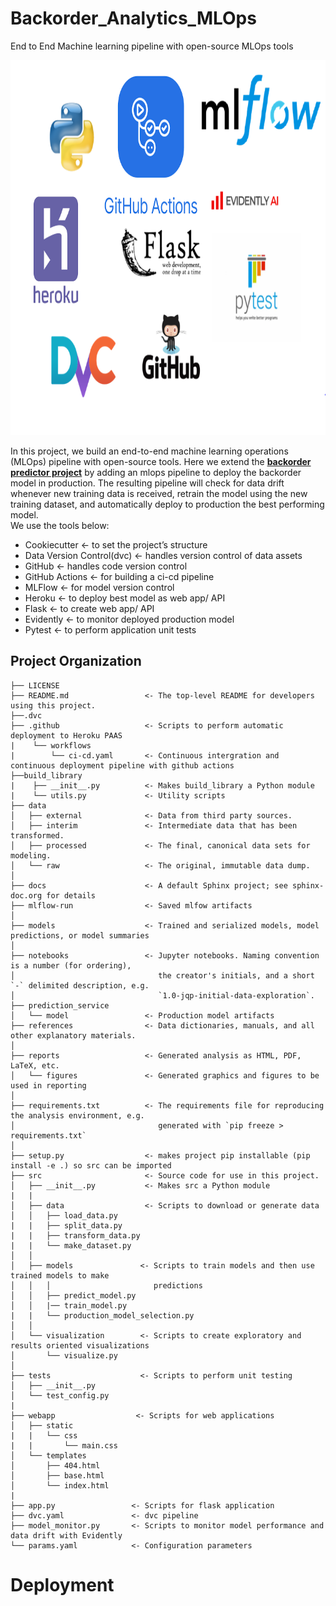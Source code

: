 Backorder_Analytics_MLOps
==============================

End to End Machine learning pipeline with open-source MLOps tools

<p align="center">
  <img width="1600" height="600" src="images/logos.PNG">
</p>

In this project, we build an end-to-end machine learning operations (MLOps) pipeline with open-source tools. Here we extend the **[backorder predictor project](https://github.com/mfalila/Supply_Chain_Analytics)** by adding an mlops pipeline to deploy the backorder model in production. The resulting pipeline will check for data drift whenever new training data is received, retrain the model using the new training dataset, and automatically deploy to production the best performing model.  
We use the tools below:

- Cookiecutter                   <- to set the project’s structure
- Data Version Control(dvc)      <- handles version control of data assets
- GitHub                         <- handles code version control
- GitHub Actions                 <- for building a ci-cd pipeline
- MLFlow 	                       <- for model version control
- Heroku                         <- to deploy best model as web app/ API
- Flask                          <- to create web app/ API
- Evidently                      <- to monitor deployed production model
- Pytest                         <- to perform application unit tests


Project Organization
------------

    ├── LICENSE
    ├── README.md                 <- The top-level README for developers using this project.
    ├──.dvc
    ├── .github                   <- Scripts to perform automatic deployment to Heroku PAAS
    |    └── workflows
    |        └── ci-cd.yaml       <- Continuous intergration and continuous deployment pipeline with github actions
    ├──build_library
    |    ├── __init__.py          <- Makes build_library a Python module
    |    └── utils.py             <- Utility scripts   
    ├── data
    │   ├── external              <- Data from third party sources.
    │   ├── interim               <- Intermediate data that has been transformed.
    │   ├── processed             <- The final, canonical data sets for modeling.
    │   └── raw                   <- The original, immutable data dump.
    │
    ├── docs                      <- A default Sphinx project; see sphinx-doc.org for details
    ├── mlflow-run                <- Saved mlfow artifacts
    │
    ├── models                    <- Trained and serialized models, model predictions, or model summaries
    │
    ├── notebooks                 <- Jupyter notebooks. Naming convention is a number (for ordering),
    │                                the creator's initials, and a short `-` delimited description, e.g.
    │                                `1.0-jqp-initial-data-exploration`.
    ├── prediction_service 
    │   └── model                 <- Production model artifacts
    ├── references                <- Data dictionaries, manuals, and all other explanatory materials.
    │           
    ├── reports                   <- Generated analysis as HTML, PDF, LaTeX, etc.
    │   └── figures               <- Generated graphics and figures to be used in reporting
    │
    ├── requirements.txt          <- The requirements file for reproducing the analysis environment, e.g.
    │                                generated with `pip freeze > requirements.txt`
    │
    ├── setup.py                  <- makes project pip installable (pip install -e .) so src can be imported
    ├── src                       <- Source code for use in this project.
    │   ├── __init__.py           <- Makes src a Python module
    |   |
    │   ├── data                  <- Scripts to download or generate data
    │   │   ├── load_data.py
    |   |   ├── split_data.py
    |   |   ├── transform_data.py
    |   |   └── make_dataset.py
    │   │
    │   ├── models               <- Scripts to train models and then use trained models to make
    │   │   │                       predictions
    │   │   ├── predict_model.py
    │   │   |── train_model.py
    |   |   └── production_model_selection.py         
    │   │
    │   └── visualization        <- Scripts to create exploratory and results oriented visualizations
    │       └── visualize.py
    │
    ├── tests                    <- Scripts to perform unit testing
    │   ├── __init__.py
    │   └── test_config.py
    |
    ├── webapp                  <- Scripts for web applications
    │   ├── static
    |   |   └── css    
    |   |       └── main.css
    │   └── templates
    │       ├── 404.html
    │       ├── base.html
    │       └── index.html
    |
    ├── app.py                 <- Scripts for flask application
    ├── dvc.yaml               <- dvc pipeline
    ├── model_monitor.py       <- Scripts to monitor model performance and data drift with Evidently
    └── params.yaml            <- Configuration parameters
    
    
    
    
# Deployment

